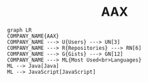 <h1 align="center">AAX</h1>

```mermaid
graph LR
COMPANY_NAME{AAX}
COMPANY_NAME ---> U{Users} ---> UN[3]
COMPANY_NAME ---> R{Repositories} ---> RN[6]
COMPANY_NAME ---> G{Gists} ---> GN[12]
COMPANY_NAME ---> ML{Most Used<br>Languages}
ML --> Java[Java]
ML --> JavaScript[JavaScript]
```
